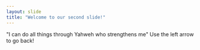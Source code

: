 ```yaml
---
layout: slide
title: "Welcome to our second slide!"
---
```

"I can do all things through Yahweh who strengthens me"
Use the left arrow to go back!
